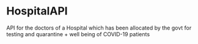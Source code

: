 # HospitalAPI
API for the doctors of a Hospital which has been allocated by the govt for testing and quarantine + well being of  COVID-19 patients

